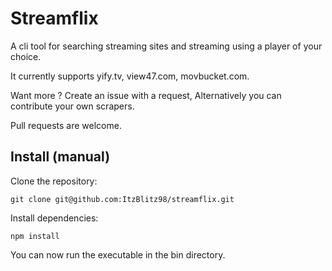 # Streamflix

A cli tool for searching streaming sites and streaming using a player of your choice.

It currently supports yify.tv, view47.com, movbucket.com.

Want more ? Create an issue with a request, Alternatively you can contribute your own scrapers.

Pull requests are welcome.


## Install (manual)

Clone the repository:

```
git clone git@github.com:ItzBlitz98/streamflix.git
```


Install dependencies:

```
npm install
```

You can now run the executable in the bin directory.
